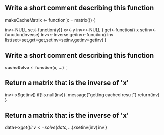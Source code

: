 

## Write a short comment describing this function

makeCacheMatrix <- function(x = matrix()) {

inv<-NULL
set<-function(y){
x<<-y
inv<<-NULL
}
get<-function() x
setinv<-function(inverse) inv<<-inverse
getinv<-function() inv
list(set=set,get=get,setinv=setinv,getinv=getinv)
}


## Write a short comment describing this function

cacheSolve <- function(x, ...) {
## Return a matrix that is the inverse of 'x'
inv<-x$getinv()
if(!is.null(inv)){
message("getting cached result")
return(inv)
}
## Return a matrix that is the inverse of 'x'
data<-x$get()
inv<-solve(data, ...)
x$setinv(inv)
inv
}
